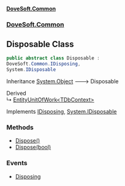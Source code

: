 #### [DoveSoft.Common](./index.md 'index')
### [DoveSoft.Common](./DoveSoft-Common.md 'DoveSoft.Common')
## Disposable Class
  
```csharp
public abstract class Disposable :
DoveSoft.Common.IDisposing,
System.IDisposable
```
Inheritance [System.Object](https://docs.microsoft.com/en-us/dotnet/api/System.Object 'System.Object') &#129106; Disposable  

Derived  
&#8627; [EntityUnitOfWork&lt;TDbContext&gt;](./DoveSoft-Common-Data-EntityUnitOfWork-TDbContext-.md 'DoveSoft.Common.Data.EntityUnitOfWork&lt;TDbContext&gt;')  

Implements [IDisposing](./DoveSoft-Common-IDisposing.md 'DoveSoft.Common.IDisposing'), [System.IDisposable](https://docs.microsoft.com/en-us/dotnet/api/System.IDisposable 'System.IDisposable')  
### Methods
- [Dispose()](./DoveSoft-Common-Disposable-Dispose().md 'DoveSoft.Common.Disposable.Dispose()')
- [Dispose(bool)](./DoveSoft-Common-Disposable-Dispose(bool).md 'DoveSoft.Common.Disposable.Dispose(bool)')
### Events
- [Disposing](./DoveSoft-Common-Disposable-Disposing.md 'DoveSoft.Common.Disposable.Disposing')
